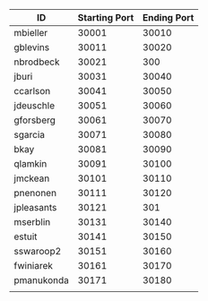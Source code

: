 | ID | Starting Port | Ending Port |
|--- | --- | --- |
|mbieller	|30001	|30010|
|gblevins	|30011	|30020|
|nbrodbeck	|30021	|300|30|
|jburi	|30031	|30040|
|ccarlson	|30041	|30050|
|jdeuschle	|30051	|30060|
|gforsberg	|30061	|30070|
|sgarcia	|30071	|30080|
|bkay	|30081	|30090|
|qlamkin	|30091	|30100|
|jmckean	|30101	|30110|
|pnenonen	|30111	|30120|
|jpleasants	|30121	|301|30|
|mserblin	|30131	|30140|
|estuit	|30141	|30150|
|sswaroop2	|30151	|30160|
|fwiniarek	|30161	|30170|
|pmanukonda	|30171	|30180|
| | | |
